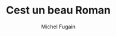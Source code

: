 ---
layout: post
title: Cest un beau Roman
author: Michel Fugain
language: "Français"
image:
  artist: michel-fugain.png
---